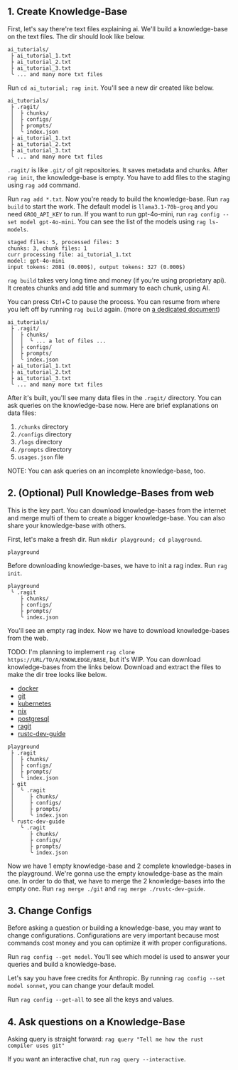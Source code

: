 ## 1. Create Knowledge-Base

First, let's say there're text files explaining ai. We'll build a knowledge-base on the text files. The dir should look like below.

```
ai_tutorials/
 ├ ai_tutorial_1.txt
 ├ ai_tutorial_2.txt
 ├ ai_tutorial_3.txt
 ╰ ... and many more txt files
```

Run `cd ai_tutorial; rag init`. You'll see a new dir created like below.

```
ai_tutorials/
 ├ .ragit/
 │  ├ chunks/
 │  ├ configs/
 │  ├ prompts/
 │  ╰ index.json
 ├ ai_tutorial_1.txt
 ├ ai_tutorial_2.txt
 ├ ai_tutorial_3.txt
 ╰ ... and many more txt files
```

`.ragit/` is like `.git/` of git repositories. It saves metadata and chunks. After `rag init`, the knowledge-base is empty. You have to add files to the staging using `rag add` command.

Run `rag add *.txt`. Now you're ready to build the knowledge-base. Run `rag build` to start the work. The default model is `llama3.1-70b-groq` and you need `GROQ_API_KEY` to run. If you want to run gpt-4o-mini, run `rag config --set model gpt-4o-mini`. You can see the list of the models using `rag ls-models`.

```
staged files: 5, processed files: 3
chunks: 3, chunk files: 1
curr processing file: ai_tutorial_1.txt
model: gpt-4o-mini
input tokens: 2081 (0.000$), output tokens: 327 (0.000$)
```

`rag build` takes very long time and money (if you're using proprietary api). It creates chunks and add title and summary to each chunk, using AI.

You can press Ctrl+C to pause the process. You can resume from where you left off by running `rag build` again. (more on [a dedicated document](./commands/build.txt))

```
ai_tutorials/
 ├ .ragit/
 │  ├ chunks/
 │  │  ╰ ... a lot of files ...
 │  ├ configs/
 │  ├ prompts/
 │  ╰ index.json
 ├ ai_tutorial_1.txt
 ├ ai_tutorial_2.txt
 ├ ai_tutorial_3.txt
 ╰ ... and many more txt files
```

After it's built, you'll see many data files in the `.ragit/` directory. You can ask queries on the knowledge-base now. Here are brief explanations on data files:

1. `/chunks` directory
2. `/configs` directory
3. `/logs` directory
4. `/prompts` directory
5. `usages.json` file

NOTE: You can ask queries on an incomplete knowledge-base, too.

## 2. (Optional) Pull Knowledge-Bases from web

This is the key part. You can download knowledge-bases from the internet and merge multi of them to create a bigger knowledge-base. You can also share your knowledge-base with others.

First, let's make a fresh dir. Run `mkdir playground; cd playground`.

```
playground
```

Before downloading knowledge-bases, we have to init a rag index. Run `rag init`.

```
playground
 ╰ .ragit
    ├ chunks/
    ├ configs/
    ├ prompts/
    ╰ index.json
```

You'll see an empty rag index. Now we have to download knowledge-bases from the web.

TODO: I'm planning to implement `rag clone https://URL/TO/A/KNOWLEDGE/BASE`, but it's WIP. You can download knowledge-bases from the links below. Download and extract the files to make the dir tree looks like below.

- [docker](TODO)
- [git](TODO)
- [kubernetes](TODO)
- [nix](TODO)
- [postgresql](TODO)
- [ragit](TODO)
- [rustc-dev-guide](TODO)

```
playground
 ├ .ragit
 │  ├ chunks/
 │  ├ configs/
 │  ├ prompts/
 │  ╰ index.json
 ├ git
 │  ╰ .ragit
 │     ├ chunks/
 │     ├ configs/
 │     ├ prompts/
 │     ╰ index.json
 ╰ rustc-dev-guide
    ╰ .ragit
       ├ chunks/
       ├ configs/
       ├ prompts/
       ╰ index.json
```

Now we have 1 empty knowledge-base and 2 complete knowledge-bases in the playground. We're gonna use the empty knowledge-base as the main one. In order to do that, we have to merge the 2 knowledge-bases into the empty one. Run `rag merge ./git` and `rag merge ./rustc-dev-guide`.

## 3. Change Configs

Before asking a question or building a knowledge-base, you may want to change configurations. Configurations are very important because most commands cost money and you can optimize it with proper configurations.

Run `rag config --get model`. You'll see which model is used to answer your queries and build a knowledge-base.

Let's say you have free credits for Anthropic. By running `rag config --set model sonnet`, you can change your default model.

Run `rag config --get-all` to see all the keys and values.

## 4. Ask questions on a Knowledge-Base

Asking query is straight forward: `rag query "Tell me how the rust compiler uses git"`

If you want an interactive chat, run `rag query --interactive`.
